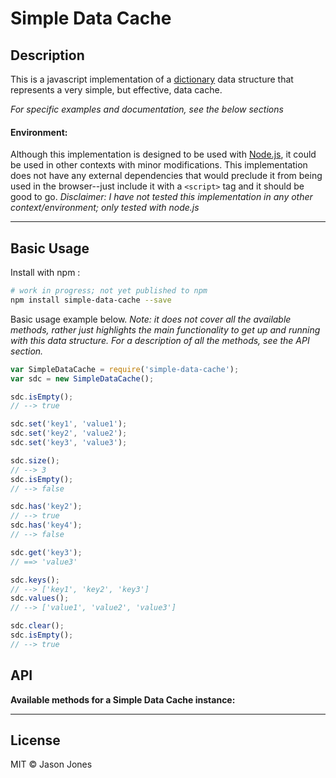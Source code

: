# Simple Data Cache

## Description

This is a javascript implementation of a
[dictionary](http://en.wikipedia.org/wiki/Associative_array)
data structure that represents a very simple, but effective, data cache.

*For specific examples and documentation, see the below sections*

#### Environment:

Although this implementation is designed to be used with
[Node.js](http://www.nodejs.org), it could be used in other contexts with minor
modifications.  This implementation does not have any external dependencies
that would preclude it from being used in the browser--just include it with a
`<script>` tag and it should be good to go.  _Disclaimer: I have not tested
this implementation in any other context/environment; only tested with node.js_

----

## Basic Usage

Install with npm :

```bash
# work in progress; not yet published to npm
npm install simple-data-cache --save
```
Basic usage example below.  _Note: it does not cover all the available
methods, rather just highlights the main functionality to get up and running
with this data structure. For a description of all the methods, see the
API section._

```javascript
var SimpleDataCache = require('simple-data-cache');
var sdc = new SimpleDataCache();

sdc.isEmpty();
// --> true

sdc.set('key1', 'value1');
sdc.set('key2', 'value2');
sdc.set('key3', 'value3');

sdc.size();
// --> 3
sdc.isEmpty();
// --> false

sdc.has('key2');
// --> true
sdc.has('key4');
// --> false

sdc.get('key3');
// ==> 'value3'

sdc.keys();
// --> ['key1', 'key2', 'key3']
sdc.values();
// --> ['value1', 'value2', 'value3']

sdc.clear();
sdc.isEmpty();
// --> true
```

## API

**Available methods for a Simple Data Cache instance:**

----
## License
MIT &copy; Jason Jones

